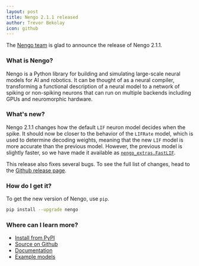 ```yaml
---
layout: post
title: Nengo 2.1.1 released
author: Trevor Bekolay
icon: github
---
```


The [Nengo team](https://github.com/nengo/nengo/blob/master/CONTRIBUTORS.rst)
is glad to announce the release of Nengo 2.1.1.

### What is Nengo?

Nengo is a Python library for building and simulating
large-scale neural models for AI and robotics.
It can be thought of as a neural compiler,
transforming a functional description of a neural model
to a network of spiking or non-spiking neurons
that can run on multiple backends
including GPUs and neuromorphic hardware.

### What's new?

Nengo 2.1.1 changes how the default `LIF` neuron model
decides when the spike. It should now be closer to the
behavior of the `LIFRate` model, which is used to
determine decoding weights, meaning that the new `LIF` model
is more accurate than the previous model.
However, the previous model is slightly faster,
so we have made it available as
[`nengo_extras.FastLIF`](https://github.com/nengo/nengo_extras).

This release also fixes several bugs.
To see the full list of changes, head to the
[Github release page](https://github.com/nengo/nengo/releases/tag/v2.1.1).

### How do I get it?

To get the new version of Nengo, use `pip`.

```bash
pip install --upgrade nengo
```

### Where can I learn more?

- [Install from PyPI](https://pypi.python.org/pypi/nengo)
- [Source on Github](https://github.com/nengo/nengo)
- [Documentation](https://www.nengo.ai/nengo/)
- [Example models](https://www.nengo.ai/nengo/examples.html)
